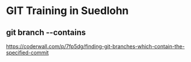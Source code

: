 # GIT Training in Suedlohn 
## git branch --contains 
https://coderwall.com/p/7fp5dg/finding-git-branches-which-contain-the-specified-commit

